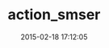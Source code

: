 ---
layout: post
title:  "action_smser"
repo:   "holli/action_smser"
date:   2015-02-18 17:12:05
gemurl: https://github.com/holli/action_smser
---